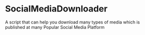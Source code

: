 # SocialMediaDownloader
A script that can help you download many types of media which is published at many Popular Social Media Platform
